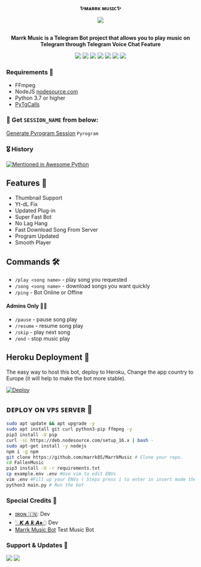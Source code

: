 <p align="center">
    <br><b>✨ᴍᴀʀʀᴋ ᴍᴜꜱɪᴄ✨</b><br>
</p>
<p align="center"><a href="https://t.me/marrkmusic"><img src="https://te.legra.ph/file/71ccfb68739e5ac01b660.jpg"></a></p>
<p align="center">
    <br><b>Marrk Music is a Telegram Bot project that allows you to play music on Telegram through Telegram Voice Chat Feature</b><br>
</p>
<p align="center">
    <a href="https://www.python.org/" alt="made-with-python"> <img src="https://img.shields.io/badge/Made%20with-Python-black.svg?style=flat-square&logo=python&logoColor=blue&color=red" /></a>
    <a href="https://github.com/marrk85/MarrkMusic/graphs/commit-activity" alt="Maintenance"> <img src="https://img.shields.io/badge/Maintained%3F-yes-red.svg?style=flat-square" /></a>
    <a href="https://github.com/marrk85/MarrkMusic"> <img src="https://img.shields.io/github/repo-size/marrk85/MarrkMusic?color=red&logo=github&logoColor=blue&style=flat-square" /></a>
    <a href="https://github.com/marrk85/MarrkMusic/commits/main"> <img src="https://img.shields.io/github/last-commit/marrk855/MarrkMusic?color=red&logo=github&logoColor=blue&style=flat-square" /></a>
    <a href="https://github.com/marrk85/MarrkMusic/issues"> <img src="https://img.shields.io/github/issues/marrk85/MarrkMusic?color=red&logo=github&logoColor=blue&style=flat-square" /></a>
    <a href="https://github.com/marrk855/MarrkMusic/network/members"> <img src="https://img.shields.io/github/forks/marrk85/MarrkMusic?color=red&logo=github&logoColor=blue&style=flat-square" /></a>  
    <a href="https://github.com/marrk85/MarrkMusic/network/members"> <img src="https://img.shields.io/github/stars/marrk85/MarrkMusic?color=red&logo=github&logoColor=blue&style=flat-square" /></a>  
</p>

<h3>Requirements 📝</h3>

- FFmpeg
- NodeJS [nodesource.com](https://nodesource.com/)
- Python 3.7 or higher
- [PyTgCalls](https://github.com/pytgcalls/pytgcalls)

### 🧪 Get `SESSION_NAME` from below:

[Generate Pyrogram Session](https://telegram.me/MarrkStringBot) ``Pyrogram``

### 🎖 History

[![Mentioned in Awesome Python](https://awesome.re/mentioned-badge.svg)](https://github.com/marrk85/MarrkMusic)

## Features 🔮

- Thumbnail Support
- Yt-dL Fix
- Updated Plug-in
- Super Fast Bot
- No Lag Hang
- Fast Download Song From Server
- Program Updated
- Smooth Player

## Commands 🛠

- `/play <song name>` - play song you requested
- `/song <song name>` - download songs you want quickly
- `/ping` - Bot Online or Offine

#### Admins Only 👷‍♂️
- `/pause` - pause song play
- `/resume` - resume song play
- `/skip` - play next song
- `/end` - stop music play

## Heroku Deployment 🚀
The easy way to host this bot, deploy to Heroku, Change the app country to Europe (it will help to make the bot more stable).

[![Deploy](https://www.herokucdn.com/deploy/button.svg)](https://heroku.com/deploy?template=https://github.com/marrk85/MarrkMusic)

## ᴅᴇᴘʟᴏʏ ᴏɴ ᴠᴘꜱ ꜱᴇʀᴠᴇʀ 📡

```sh
sudo apt update && apt upgrade -y
sudo apt install git curl python3-pip ffmpeg -y
pip3 install -U pip
curl -sL https://deb.nodesource.com/setup_16.x | bash -
sudo apt-get install -y nodejs
npm i -g npm
git clone https://github.com/marrk85/MarrkMusic # Clone your repo.
cd FallenMusic
pip3 install -U -r requirements.txt
cp example.env .env #Use vim to edit ENVs
vim .env #Fill up your ENVs ( Steps press i to enter in insert mode then edit the file. Press Esc to exit the editing mode then type :wq! and press Enter key to save the file.)
python3 main.py # Run the bot
```

### Special Credits 💖
- [ɪʀᴏɴ 🇮🇳](https://github.com/marrk85): Dev
- [𓆩 𝙆 𝘼 𝙠 𝘼♠𓆪](https://github.com/Kaka026): Dev
- [Marrk Music Bot](https://telegram.me/Marrk_music_bot) Test Music Bot

### Support & Updates 🎑
<a href="https://telegram.me/marrkmusic"><img src="https://img.shields.io/badge/Join-Group%20Support-blue.svg?style=for-the-badge&logo=Telegram"></a> <a href="https://telegram.me/marrkchannel"><img src="https://img.shields.io/badge/Join-Updates%20Channel-blue.svg?style=for-the-badge&logo=Telegram"></a>
